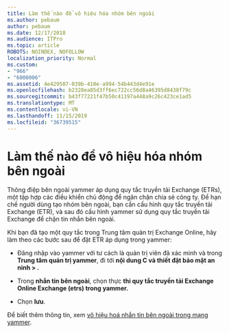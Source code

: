 ```yaml
---
title: Làm thế nào để vô hiệu hóa nhóm bên ngoài
ms.author: pebaum
author: pebaum
ms.date: 12/17/2018
ms.audience: ITPro
ms.topic: article
ROBOTS: NOINDEX, NOFOLLOW
localization_priority: Normal
ms.custom:
- "966"
- "6000006"
ms.assetid: 4e429507-039b-410e-a994-54b443d4e91e
ms.openlocfilehash: b2328ea85d3ff6ec722cc56d8a46395d8438f79c
ms.sourcegitcommit: b43f77221f47b50c41197a448a9c26c423ce1ad5
ms.translationtype: MT
ms.contentlocale: vi-VN
ms.lasthandoff: 11/15/2019
ms.locfileid: "36739515"
---
```

# <a name="how-to-disable-external-groups"></a>Làm thế nào để vô hiệu hóa nhóm bên ngoài

Thông điệp bên ngoài yammer áp dụng quy tắc truyền tải Exchange (ETRs), một tập hợp các điều khiển chủ động để ngăn chặn chia sẻ công ty. Để hạn chế người dùng tạo nhóm bên ngoài, bạn cần cấu hình quy tắc truyền tải Exchange (ETR), và sau đó cấu hình yammer sử dụng quy tắc truyền tải Exchange để chặn tin nhắn bên ngoài.
  
Khi bạn đã tạo một quy tắc trong Trung tâm quản trị Exchange Online, hãy làm theo các bước sau để đặt ETR áp dụng trong yammer:
  
- Đăng nhập vào yammer với tư cách là quản trị viên đã xác minh và trong **Trung tâm quản trị yammer**, đi tới **nội dung C và thiết đặt bảo mật an ninh \> .**

- Trong **nhắn tin bên ngoài**, chọn thực **thi quy tắc truyền tải Exchange Online Exchange (etrs) trong yammer.**

- Chọn **lưu**.

Để biết thêm thông tin, xem [vô hiệu hoá nhắn tin bên ngoài trong mạng yammer](https://docs.microsoft.com/yammer/work-with-external-users/disable-external-messaging).
  